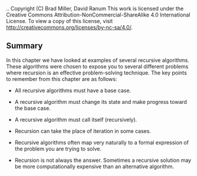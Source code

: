 ..  Copyright (C)  Brad Miller, David Ranum
    This work is licensed under the Creative Commons Attribution-NonCommercial-ShareAlike 4.0 International License. To view a copy of this license, visit http://creativecommons.org/licenses/by-nc-sa/4.0/.


Summary
-------

In this chapter we have looked at examples of several recursive
algorithms. These algorithms were chosen to expose you to several
different problems where recursion is an effective problem-solving
technique. The key points to remember from this chapter are as follows:

-  All recursive algorithms must have a base case.

-  A recursive algorithm must change its state and make progress toward
   the base case.

-  A recursive algorithm must call itself (recursively).

-  Recursion can take the place of iteration in some cases.

-  Recursive algorithms often map very naturally to a formal expression
   of the problem you are trying to solve.

-  Recursion is not always the answer. Sometimes a recursive solution
   may be more computationally expensive than an alternative algorithm.

